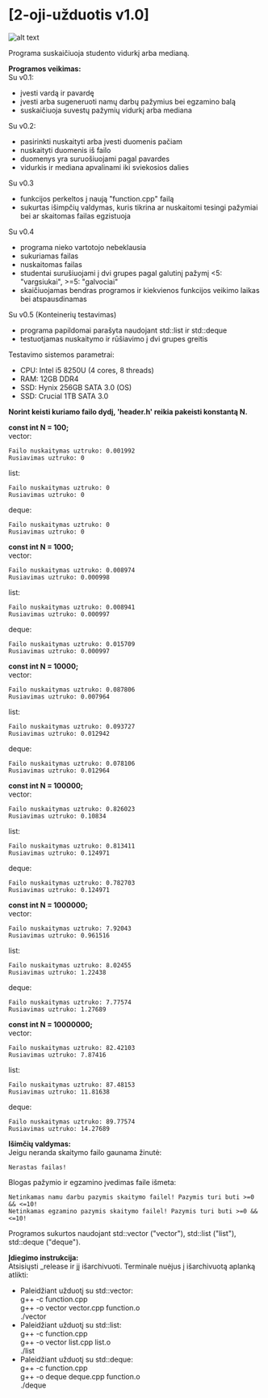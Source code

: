 # [2-oji-užduotis v1.0]

![alt text](https://i.imgur.com/HHKAR95.png)

Programa suskaičiuoja studento vidurkį arba medianą.

**Programos veikimas:**\
Su v0.1:
- įvesti vardą ir pavardę
- įvesti arba sugeneruoti namų darbų pažymius bei egzamino balą
- suskaičiuoja suvestų pažymių vidurkį arba mediana

Su v0.2:
- pasirinkti nuskaityti arba įvesti duomenis pačiam
- nuskaityti duomenis iš failo
- duomenys yra suruošiuojami pagal pavardes
- vidurkis ir mediana apvalinami iki sviekosios dalies

Su v0.3
- funkcijos perkeltos į naują "function.cpp" failą
- sukurtas išimpčių valdymas, kuris tikrina ar nuskaitomi tesingi pažymiai bei ar skaitomas failas egzistuoja

Su v0.4
- programa nieko vartotojo nebeklausia
- sukuriamas failas
- nuskaitomas failas
- studentai surušiuojami į dvi grupes pagal galutinį pažymį <5: "vargsiukai", >=5: "galvociai"
- skaičiuojamas bendras programos ir kiekvienos funkcijos veikimo laikas bei atspausdinamas

Su v0.5 (Konteinerių testavimas)
- programa papildomai parašyta naudojant std::list ir std::deque
- testuotjamas nuskaitymo ir rūšiavimo į dvi grupes greitis

Testavimo sistemos parametrai: 
- CPU: Intel i5 8250U (4 cores, 8 threads)
- RAM: 12GB DDR4
- SSD: Hynix 256GB SATA 3.0 (OS)
- SSD: Crucial 1TB SATA 3.0

**Norint keisti kuriamo failo dydį, 'header.h' reikia pakeisti konstantą N.**

**const int N = 100;**\
vector:
```
Failo nuskaitymas uztruko: 0.001992
Rusiavimas uztruko: 0
```
list:
```
Failo nuskaitymas uztruko: 0
Rusiavimas uztruko: 0  
```
deque:
```
Failo nuskaitymas uztruko: 0
Rusiavimas uztruko: 0  
```
**const int N = 1000;**\
vector:
```
Failo nuskaitymas uztruko: 0.008974
Rusiavimas uztruko: 0.000998
```
list:
```
Failo nuskaitymas uztruko: 0.008941
Rusiavimas uztruko: 0.000997 
```
deque:
```
Failo nuskaitymas uztruko: 0.015709
Rusiavimas uztruko: 0.000997 
```
**const int N = 10000;**\
vector:
```
Failo nuskaitymas uztruko: 0.087806
Rusiavimas uztruko: 0.007964
```
list:
```
Failo nuskaitymas uztruko: 0.093727
Rusiavimas uztruko: 0.012942
```
deque:
```
Failo nuskaitymas uztruko: 0.078106
Rusiavimas uztruko: 0.012964
```
**const int N = 100000;**\
vector:
```
Failo nuskaitymas uztruko: 0.826023
Rusiavimas uztruko: 0.10834
```
list:
```
Failo nuskaitymas uztruko: 0.813411
Rusiavimas uztruko: 0.124971
```
deque:
```
Failo nuskaitymas uztruko: 0.782703
Rusiavimas uztruko: 0.124971
```
**const int N = 1000000;**\
vector:
```
Failo nuskaitymas uztruko: 7.92043
Rusiavimas uztruko: 0.961516
```
list:
```
Failo nuskaitymas uztruko: 8.02455
Rusiavimas uztruko: 1.22438
```
deque:
```
Failo nuskaitymas uztruko: 7.77574
Rusiavimas uztruko: 1.27689
```
**const int N = 10000000;**\
vector:
```
Failo nuskaitymas uztruko: 82.42103
Rusiavimas uztruko: 7.87416
```
list:
```
Failo nuskaitymas uztruko: 87.48153
Rusiavimas uztruko: 11.81638
```
deque:
```
Failo nuskaitymas uztruko: 89.77574
Rusiavimas uztruko: 14.27689
```
**Išimčių valdymas:**\
Jeigu neranda skaitymo failo gaunama žinutė:
```
Nerastas failas!
```
Blogas pažymio ir egzamino įvedimas faile išmeta:
```
Netinkamas namu darbu pazymis skaitymo failel! Pazymis turi buti >=0 && <=10!
Netinkamas egzamino pazymis skaitymo failel! Pazymis turi buti >=0 && <=10!
```
Programos sukurtos naudojant std::vector ("vector"), std::list ("list"), std::deque ("deque").

**Įdiegimo instrukcija:**\
Atsisiųsti _release ir jį išarchivuoti. Terminale nuėjus į išarchivuotą aplanką atlikti:
- Paleidžiant užduotį su std::vector:\
g++ -c function.cpp\
g++ -o vector vector.cpp function.o\
./vector
- Paleidžiant užduotį su std::list:\
g++ -c function.cpp\
g++ -o vector list.cpp list.o\
./list
- Paleidžiant užduotį su std::deque:\
g++ -c function.cpp\
g++ -o deque deque.cpp function.o\
./deque
